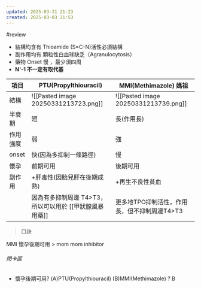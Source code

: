 ```yaml
---
updated: 2025-03-31 21:23
created: 2025-03-03 21:53
---
```

#review 
- 結構均含有 Thioamide (S=C-N)活性必須結構
- 副作用均有 顆粒性白血球缺乏（Agranulocytosis）
- 藥物 Onset 慢 ，最少須四周
- **N'-1 不一定有取代基**

| 項目    | PTU(Propylthiouracil)                | MMI(Methimazole) 媽祖                  |
| ----- | ------------------------------------ | ------------------------------------ |
| 結構    | ![[Pasted image 20250331213723.png]] | ![[Pasted image 20250331213739.png]] |
| 半衰期   | 短                                    | 長(作用長)                               |
| 作用強度  | 弱                                    | 強                                    |
| onset | 快(因為多抑制一條路徑)                         | 慢                                    |
| 懷孕    | 前期可用                                 | 後期可用                                 |
| 副作用   | +肝毒性(因胎兒肝在後期成熟)                      | +再生不良性貧血                             |
|       | 因為有多抑制周邊 T4>T3，所以可以用於 [[甲狀腺風暴用藥]]    | 更多地TPO抑制活性，作用長，但不抑制周邊T4>T3           |

> 口訣

MMI 懷孕後期可用 > mom mom inhibitor

###### 閃卡區

- 懷孕後期可用?
   (A)PTU(Propylthiouracil)
  (B)MMI(Methimazole)
  ?
  B
 